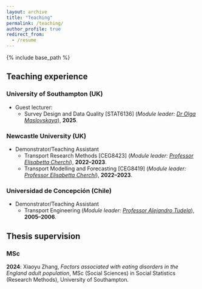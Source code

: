 ```yaml
---
layout: archive
title: "Teaching"
permalink: /teaching/
author_profile: true
redirect_from:
  - /resume
---
```


{% include base_path %}

## Teaching experience

### University of Southampton (UK)
* Guest lecturer:
  * Survey Design and Data Quality [STAT6136] (*Module leader: [Dr Olga Maslovskaya](https://www.southampton.ac.uk/people/5wzzpw/doctor-olga-maslovskaya)*), **2025**.

### Newcastle University (UK)
* Demonstrator/Teaching Assistant
  * Transport Research Methods [CEG8423] (*Module leader: [Professor Elisabetta Cherchi](https://nyuad.nyu.edu/en/academics/divisions/engineering/faculty/elisabetta-cherchi.html)*), **2022–2023**.
  * Transport Modelling and Forecasting [CEG8419] (*Module leader: [Professor Elisabetta Cherchi](https://nyuad.nyu.edu/en/academics/divisions/engineering/faculty/elisabetta-cherchi.html)*), **2022–2023**.

### Universidad de Concepción (Chile)
* Demonstrator/Teaching Assistant
  * Transport Engineering (*Module leader: [Professor Alejandro Tudela](https://fi.udec.cl/academicos/alejandro-tudela-r/)*), **2005–2006**.



## Thesis supervision

### MSc

**2024**: Xiaoyu Zhang, *Factors associated with eating disorders in the England adult population*, MSc (Social Sciences) in Social Statistics (Research Methods), University of Southampton. 
